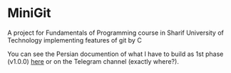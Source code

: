 # MiniGit
A project for Fundamentals of Programming course in Sharif University of Technology implementing features of git by C

You can see the Persian documention of what I have to build as 1st phase (v1.0.0) [here](https://github.com/Mehrshad3/MiniGit/blob/main/FOP-Phase1.pdf) or on the Telegram channel (exactly where?).
